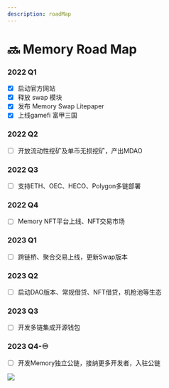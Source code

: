 ```yaml
---
description: roadMap
---
```


# 🔜 Memory Road Map

### 2022 Q1

* [x] 启动官方网站
* [x] 释放 swap 模块
* [x] 发布 Memory Swap Litepaper
* [x] 上线gamefi 富甲三国

### 2022 Q2

* [ ] 开放流动性挖矿及单币无损挖矿，产出MDAO

### 2022 Q3

* [ ] 支持ETH、OEC、HECO、Polygon多链部署

### 2022 Q4

* [ ] Memory NFT平台上线、NFT交易市场

### 2023 Q1

* [ ] 跨链桥、聚合交易上线，更新Swap版本

### 2023 Q2

* [ ] 启动DAO版本、常规借贷、NFT借贷，机枪池等生态

### 2023 Q3

* [ ] 开发多链集成开源钱包

### 2023 Q4-♾️

* [ ] 开发Memory独立公链，接纳更多开发者，入驻公链

![](https://images.unsplash.com/photo-1614332287897-cdc485fa562d?crop=entropy\&cs=tinysrgb\&fm=jpg\&ixid=MnwxOTcwMjR8MHwxfHNlYXJjaHwyfHxzb29ufGVufDB8fHx8MTY1Mjk1MDExNQ\&ixlib=rb-1.2.1\&q=80)
